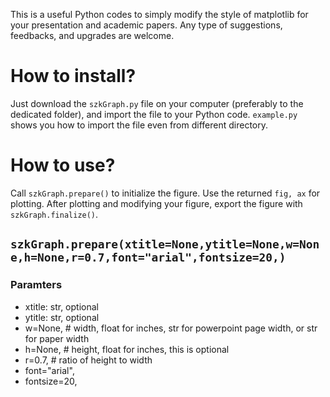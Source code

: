 This is a useful Python codes to simply modify the style of matplotlib for your presentation and academic papers.
Any type of suggestions, feedbacks, and upgrades are welcome.

# How to install?
Just download the `szkGraph.py` file on your computer (preferably to the dedicated folder), and import the file to your Python code.
`example.py` shows you how to import the file even from different directory.

# How to use?
Call `szkGraph.prepare()` to initialize the figure. Use the returned `fig, ax` for plotting.
After plotting and modifying your figure, export the figure with `szkGraph.finalize()`. 

## `szkGraph.prepare(xtitle=None,ytitle=None,w=None,h=None,r=0.7,font="arial",fontsize=20,)`
### Paramters
* xtitle: str, optional
* ytitle: str, optional
* w=None,  # width, float for inches, str for powerpoint page width, or str for paper width
* h=None,  # height, float for inches, this is optional
* r=0.7,  # ratio of height to width
* font="arial",
* fontsize=20,
